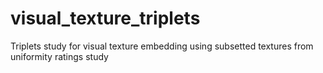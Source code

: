 # visual_texture_triplets
Triplets study for visual texture embedding using subsetted textures from uniformity ratings study
